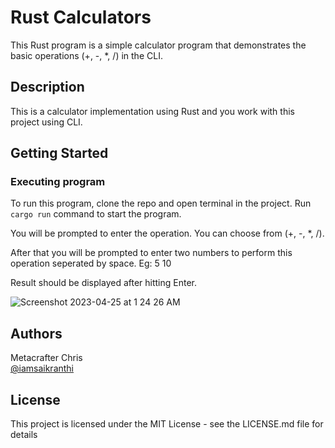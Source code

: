 # Rust Calculators

This Rust program is a simple calculator program that demonstrates the basic operations (+, -, *, /) in the CLI.

## Description

This is a calculator implementation using Rust and you work with this project using CLI.

## Getting Started

### Executing program

To run this program, clone the repo and open terminal in the project. Run `cargo run` command to start the program.

You will be prompted to enter the operation. You can choose from (+, -, *, /).

After that you will be prompted to enter two numbers to perform this operation seperated by space. Eg: 5 10

Result should be displayed after hitting Enter.

![Screenshot 2023-04-25 at 1 24 26 AM](https://user-images.githubusercontent.com/57343520/234101848-97631a4f-e847-4df4-a925-0ed5ad969022.png)


## Authors

Metacrafter Chris  
[@iamsaikranthi](https://twitter.com/iamsaikranthi)


## License

This project is licensed under the MIT License - see the LICENSE.md file for details
